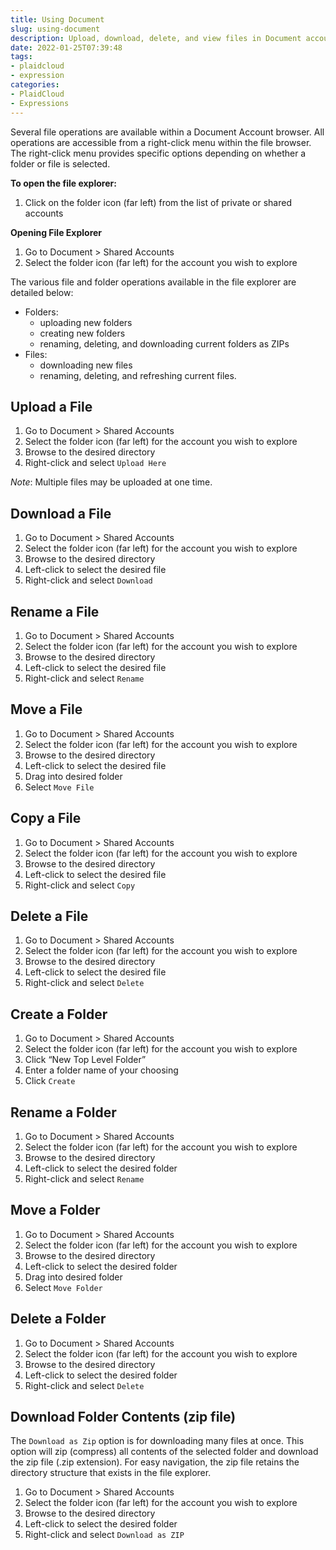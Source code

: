 ```yaml
---
title: Using Document
slug: using-document
description: Upload, download, delete, and view files in Document accounts
date: 2022-01-25T07:39:48
tags:
- plaidcloud
- expression
categories:
- PlaidCloud
- Expressions
---
```



Several file operations are available within a Document Account browser. All operations are accessible from a right-click menu within the file browser. The right-click menu provides specific options depending on whether a folder or file is selected.



**To open the file explorer:**


1. Click on the folder icon (far left) from the list of private or shared accounts

**Opening File Explorer**


1. Go to Document > Shared Accounts
2. Select the folder icon (far left) for the account you wish to explore

The various file and folder operations available in the file explorer are detailed below:


* Folders:
	+ uploading new folders
	+ creating new folders
	+ renaming, deleting, and downloading current folders as ZIPs
* Files:
	+ downloading new files
	+ renaming, deleting, and refreshing current files.

## Upload a File


1. Go to Document > Shared Accounts
2. Select the folder icon (far left) for the account you wish to explore
3. Browse to the desired directory
4. Right-click and select `Upload Here`

*Note*: Multiple files may be uploaded at one time.


## Download a File


1. Go to Document > Shared Accounts
2. Select the folder icon (far left) for the account you wish to explore
3. Browse to the desired directory
4. Left-click to select the desired file
5. Right-click and select `Download`

## Rename a File


1. Go to Document > Shared Accounts
2. Select the folder icon (far left) for the account you wish to explore
3. Browse to the desired directory
4. Left-click to select the desired file
5. Right-click and select `Rename`

## Move a File


1. Go to Document > Shared Accounts
2. Select the folder icon (far left) for the account you wish to explore
3. Browse to the desired directory
4. Left-click to select the desired file
5. Drag into desired folder
6. Select `Move File`

## Copy a File


1. Go to Document > Shared Accounts
2. Select the folder icon (far left) for the account you wish to explore
3. Browse to the desired directory
4. Left-click to select the desired file
5. Right-click and select `Copy`

## Delete a File


1. Go to Document > Shared Accounts
2. Select the folder icon (far left) for the account you wish to explore
3. Browse to the desired directory
4. Left-click to select the desired file
5. Right-click and select `Delete`

## Create a Folder


1. Go to Document > Shared Accounts
2. Select the folder icon (far left) for the account you wish to explore
3. Click “New Top Level Folder”
4. Enter a folder name of your choosing
5. Click `Create`

## Rename a Folder


1. Go to Document > Shared Accounts
2. Select the folder icon (far left) for the account you wish to explore
3. Browse to the desired directory
4. Left-click to select the desired folder
5. Right-click and select `Rename`

## Move a Folder


1. Go to Document > Shared Accounts
2. Select the folder icon (far left) for the account you wish to explore
3. Browse to the desired directory
4. Left-click to select the desired folder
5. Drag into desired folder
6. Select `Move Folder`

## Delete a Folder


1. Go to Document > Shared Accounts
2. Select the folder icon (far left) for the account you wish to explore
3. Browse to the desired directory
4. Left-click to select the desired folder
5. Right-click and select `Delete`

## Download Folder Contents (zip file)

The `Download as Zip` option is for downloading many files at once. This option will zip (compress) all contents of the selected folder and download the zip file (.zip extension). 
For easy navigation, the zip file retains the directory structure that exists in the file explorer.

1. Go to Document > Shared Accounts
2. Select the folder icon (far left) for the account you wish to explore
3. Browse to the desired directory
4. Left-click to select the desired folder
5. Right-click and select `Download as ZIP`
